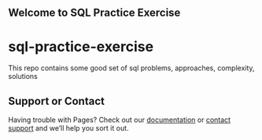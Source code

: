 ## Welcome to SQL Practice Exercise

# sql-practice-exercise
This repo contains some good set of sql problems, approaches, complexity, solutions


## Support or Contact

Having trouble with Pages? Check out our [documentation](https://help.github.com/categories/github-pages-basics/) or [contact support](https://github.com/contact) and we’ll help you sort it out.
